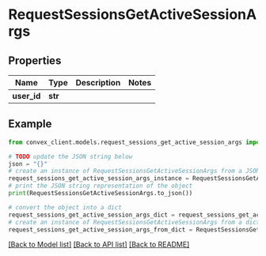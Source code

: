 # RequestSessionsGetActiveSessionArgs


## Properties

Name | Type | Description | Notes
------------ | ------------- | ------------- | -------------
**user_id** | **str** |  | 

## Example

```python
from convex_client.models.request_sessions_get_active_session_args import RequestSessionsGetActiveSessionArgs

# TODO update the JSON string below
json = "{}"
# create an instance of RequestSessionsGetActiveSessionArgs from a JSON string
request_sessions_get_active_session_args_instance = RequestSessionsGetActiveSessionArgs.from_json(json)
# print the JSON string representation of the object
print(RequestSessionsGetActiveSessionArgs.to_json())

# convert the object into a dict
request_sessions_get_active_session_args_dict = request_sessions_get_active_session_args_instance.to_dict()
# create an instance of RequestSessionsGetActiveSessionArgs from a dict
request_sessions_get_active_session_args_from_dict = RequestSessionsGetActiveSessionArgs.from_dict(request_sessions_get_active_session_args_dict)
```
[[Back to Model list]](../README.md#documentation-for-models) [[Back to API list]](../README.md#documentation-for-api-endpoints) [[Back to README]](../README.md)


